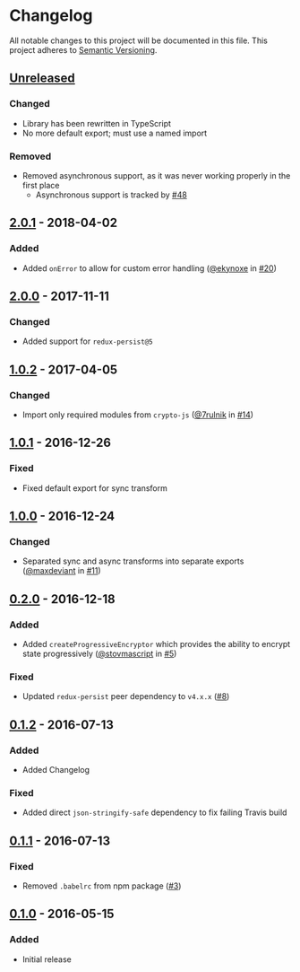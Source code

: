 # Changelog

All notable changes to this project will be documented in this file. This
project adheres to [Semantic Versioning](http://semver.org/).

## [Unreleased]

### Changed

- Library has been rewritten in TypeScript
- No more default export; must use a named import

### Removed

- Removed asynchronous support, as it was never working properly in the first place
  - Asynchronous support is tracked by [#48](https://github.com/maxdeviant/redux-persist-transform-encrypt/issues/48)

## [2.0.1] - 2018-04-02

### Added

- Added `onError` to allow for custom error handling
  ([@ekynoxe](https://github.com/ekynoxe) in
  [#20](https://github.com/maxdeviant/redux-persist-transform-encrypt/pull/20))

## [2.0.0] - 2017-11-11

### Changed

- Added support for `redux-persist@5`

## [1.0.2] - 2017-04-05

### Changed

- Import only required modules from `crypto-js`
  ([@7rulnik](https://github.com/7rulnik) in
  [#14](https://github.com/maxdeviant/redux-persist-transform-encrypt/pull/14))

## [1.0.1] - 2016-12-26

### Fixed

- Fixed default export for sync transform

## [1.0.0] - 2016-12-24

### Changed

- Separated sync and async transforms into separate exports
  ([@maxdeviant](https://github.com/maxdeviant) in
  [#11](https://github.com/maxdeviant/redux-persist-transform-encrypt/pull/11))

## [0.2.0] - 2016-12-18

### Added

- Added `createProgressiveEncryptor` which provides the ability to encrypt state
  progressively ([@stovmascript](https://github.com/stovmascript) in
  [#5](https://github.com/maxdeviant/redux-persist-transform-encrypt/pull/5))

### Fixed

- Updated `redux-persist` peer dependency to `v4.x.x`
  ([#8](https://github.com/maxdeviant/redux-persist-transform-encrypt/issues/8))

## [0.1.2] - 2016-07-13

### Added

- Added Changelog

### Fixed

- Added direct `json-stringify-safe` dependency to fix failing Travis build

## [0.1.1] - 2016-07-13

### Fixed

- Removed `.babelrc` from npm package
  ([#3](https://github.com/maxdeviant/redux-persist-transform-encrypt/issues/3))

## [0.1.0] - 2016-05-15

### Added

- Initial release

[unreleased]: https://github.com/maxdeviant/redux-persist-transform-encrypt/compare/v2.0.1...HEAD
[2.0.1]: https://github.com/maxdeviant/redux-persist-transform-encrypt/compare/v2.0.0...v2.0.1
[2.0.0]: https://github.com/maxdeviant/redux-persist-transform-encrypt/compare/v1.0.2...v2.0.0
[1.0.2]: https://github.com/maxdeviant/redux-persist-transform-encrypt/compare/v1.0.1...v1.0.2
[1.0.1]: https://github.com/maxdeviant/redux-persist-transform-encrypt/compare/v1.0.0...v1.0.1
[1.0.0]: https://github.com/maxdeviant/redux-persist-transform-encrypt/compare/v0.2.0...v1.0.0
[0.2.0]: https://github.com/maxdeviant/redux-persist-transform-encrypt/compare/v0.1.2...v0.2.0
[0.1.2]: https://github.com/maxdeviant/redux-persist-transform-encrypt/compare/v0.1.1...v0.1.2
[0.1.1]: https://github.com/maxdeviant/redux-persist-transform-encrypt/compare/v0.1.0...v0.1.1
[0.1.0]: https://github.com/maxdeviant/redux-persist-transform-encrypt/compare/576d7fc...v0.1.0
